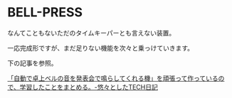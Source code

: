 # BELL-PRESS

なんてこともないただのタイムキーパーとも言えない装置。

一応完成形ですが、まだ足りない機能を次々と乗っけていきます。

下の記事を参照。

[「自動で卓上ベルの音を発表会で鳴らしてくれる機」を頑張って作っているので、学習したことをまとめる。-悠々としたTECH日記](http://yu-yu-nisshi.hateblo.jp/entry/2017/12/14/221511)
